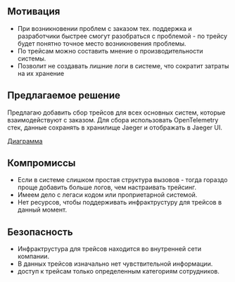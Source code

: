 ## Мотивация

- При возникновении проблем с заказом тех. поддержка и разработчики быстрее смогут разобраться с проблемой - по трейсу будет понятно точное место возникновения проблемы.
- По трейсам можно составить мнение о производительности системы.
- Позволит не создавать лишние логи в системе, что сократит затраты на их хранение

## Предлагаемое решение

Предлагаю добавить сбор трейсов для всех основных систем, которые взаимодействуют с заказом. Для сбора использовать OpenTelemetry стек, данные сохранять в хранилище Jaeger и отображать в Jaeger UI.

[Диаграмма](https://viewer.diagrams.net/?tags=%7B%7D&lightbox=1&highlight=0000ff&edit=_blank&layers=1&nav=1&title=jewerly_c4_model.drawio&dark=auto#R%3Cmxfile%3E%3Cdiagram%20name%3D%22Page-1%22%20id%3D%22q5gKrhV2WKv8pvfnoQvh%22%3E7V3rm5q4Gv9rfJ7dD87DRUA%2FOjqz257pdlrbc7b9FjAqLRI2xFH3rz9JSLiDio6XKeOzW3ghIeTye6956eij5eYPDILFBzSFXkdTppuOPu5omqZYPfoPo2wjimWqEWGO3WlEShEm7r9QEBVBXblTGGZuJAh5xA2yRAf5PnRIhgYwRuvsbTPkZZ8agDksECYO8IrU%2F7lTsoiofc1K6H9Cd76QT1bNQXRlCeTN4k3CBZiidYqkP3T0EUaIREfLzQh6rPNkv0TlHiuuxg3D0Cf7FDA%2B43%2FG70hff3H87%2Fr7yZP1vtvVRdvIVr4wnNL3F6cIkwWaIx94Dwn1HqOVP4WsVoWeJfc8IRRQokqJPyAhWzGYYEUQJS3I0hNX4cYlf6eOv7Gq7gxxNt6ImvnJNnXyDLG7hARiQQsJRj%2FhCHmIUTw2Ct0pwD9%2F62j646NO%2FzraiB4PDPb7nZYo9pnoxhCtsCN6wLTHM7i5H3%2F4Mbc%2BWsOH0br%2FV1fOPYDnkNR0qLiP9WLqAWJE%2FoCIth9v6Q0YeoC4L9lZBsRkncf3JeNJD8SQ8lNk%2F2DTnb6MBxy4oNMa4tyK6P0FlqL%2BDw8TShk%2Bv5OXvmwDcWmEfAJcn3aqvASdhU%2F7dC5WLOtBeW0MQwe7AXGRH13ssmrD0J37IT1CmLeCHvjsfwHEgCBGMGkdKhsydv9kwValpnhuyF4AzVIlMzeOgOesaDdBdneAXTpA4naygLJQ1DQP2NCLmkQr8egI3c%2Foi2WmtvnPCskL3ZBPziG9QTWDTXKRHs3Fv7wWOyEYokc1Q16kY2LnC1Ba9OQseeq%2BxCQjqoyPAa2MtyKiJF1P6cY4VWe6vGwarnvIob2g1vWCqMURSy19o%2F5gsl9ZWSM7YTL9VtZH%2BdfUUuhVvSizaJdCsgSnGNCsFy6BkwDwVb6mzCqLSaw9ArBUds4n1D1wfs55NRJkfOQzCJy5njeKO0PX9KE2HohaUvQZ%2F6N0QMGJrRiH4g6Dr3uAHfm0IpLRksqDNR6O6RWKA%2BBh6hLRTAzpkAGbvyIrGCDXJ3zdG2xeKXesk0cK%2F4%2FNnxEnltGsIlFlZ7KGLLGMZhllVaolz87TtBJiaZUlz1ZyjTTGdbj%2BAjGBm1okFlcNXfBpAXv9gThfJ2xf6wnaIs3yJYM%2FAL3pqQDwJmAOw5CKHQwUP63gCjbA9M%2FAtl3y4VMlrk%2BgP2VCTPIoYKMVa6IP1ym8HrHiC%2BBH93BsDgkgq5Cf25CsIfQj8SxqkSizAOx6COn4AI%2FLdIHrhG8Dy02wZODi22Egn9UC%2B2HArtUCO5Wk%2BUx3tp5LER7rDEEFmhq8tzBdTtFcpoIdW7274N%2BOeMWTLQlZIbc5N5Aorx3CHfZmBwX4Pz2onxqq8xzsBNCt9npZ7DZ714rd79gI%2B5BEYnDQALr%2FywCfQSgrM%2BFrUJwvMIQ%2FwkpI%2FxqyShUH%2BFw7%2FckkaH4sxGhWxyrwEGDAr3P0j7R5dmGN8E%2B2aH15DdJJiN6I8N0C9tGAre8F2MvNnFmJ7pze3Rra98w6A3E847VXhukCqqpqfzga1wB4dYnUFS0H0Y1Rv8X2MrFcy0K7Zu4L7ea5xXJmYzlcEofAEQBOaKlQAHoFhgcYvbhTyJGYTpoZ4CYRgvhrMitMnRFmxI2Q1baXFspbKKdQ3muhvIXyV4HynIVFVazzYXnBHVKud0pfzVn9IZV9u9MrYXQKXonqNX11XomPgjcV2eYzLcbArYINfqHaS%2BxvkGpJpKKMuHLjryhrJCvM7%2FoB1xB7244c3FvmcTfCvhz%2BdxH2ZdSyrxqL%2FxSEi3gVlzGvHGtR%2BvqjZZSxFsXUVWNUwy9KmGjAZ7x2SmZyFTb712Im%2FSwvGZSpBUoZK%2BmfWS0YrUJCn3A4yGWWSSSpww2zHnGDeTRf7lpEe%2FuIZp4L0cyR2bOsMkTrjdmvRbQzIppmXCui8TASZRW2mNZiWlNMs1pM%2BwUxzVLOh2lFhf%2Fp6%2F3fxPgXfx11h%2BT56fO7d5vLxj8mMY%2FfUlf2j3%2Bk44K3UUWaIc%2B%2FpS8mdfGzbfrsktGU%2FRK7RdnwnDyaUhR9ZqszmaZqbGCS6kQvN%2F%2BilopiyRQcYgy2qdvEqq9%2BkJLzVPeUXNDurgLmwKgvEEdOlxegB1GjkyUU92PZqtovjNi8xDI66fS7oWDeKHCgYTTvJMCuP79nUedVQhoLvU0cTWlPURg9mTLdZT5WF0MH0h4IY8lQmUOfmffoCDNDXUcGF%2FBzHkJAOTXM1RKCl8i5NUN4CYSYKCPPpLVvhtGStTxWrLngGLCQn5d0hbcvR7aRwU3ly36tfNlGBqdlyDYyuF6IHeQ4aizVXl102ejzhwYsIRNRtiMAoUSBX0OKdIodeYA7qVBfxhUQg%2FhHOjcD5Ieu7Xou2b4BBb8NNTgJSg9qUboNNWhDDRpCdj7UID6%2FRKRBqWph3LLh4awbL5WbVtY4S349Xa2EH%2F8q%2FLdVjJqwXFXp1PHcVjNqNaMDNt4ogxyfLXNaXoVqJIxm4%2FsGOPyMQjLHcPLpqRKH%2F6SPZ7avJeCxaOUGLLGJZu3SrknsV3xzJd9t6ZL0Jvo3Zsdq1aXjsbt%2Bv3vNtkitylvaboF8GwqPKh1JlzBS7RdbTcf%2FEipP4iNVB2Yn5SRV7xSl32ngKD2tLlOz0s%2BgzOw5dJdxk8dDlx42obueb9DKfNW3MGa9X3jM9D3HrH9dQ3YRN3oKIS3TyiBkk0FLbEzWsUYmgMmQpXBjcoHH9jc6kvzoesdHAeyNxtp1zRLrwrPEVDOzpKtQRtprMlVef4QvNcDNgoOsnAwno5AqY33yBSwB%2BqeK9Snv1P6F559xNEY1n1G9fYWBM0HGYUaQ9%2FFOuAlBmEXaTLYhgUt5Z2ITiegTBwXwng0dEK2gNw2DwHMdkMoVhWZkDQrVncNgkbIDlNRKdSfSFZolq9aDM1KhuBfNHiXGhUONIc2bJOwn6a6utZDsNh3Uu1qzZt%2B8XXeH4SAOyWYniZGW2xzSdoEqh6rJ%2F4rGgehvp%2BlBmg54V%2Br3TGemfeYNBdlGhKBlXAu3ruVbRF%2FN9edfOBQpCaEjLM3sBZ8BYfsUKInCH2d3eSszIoCkrcwpzGHpqIA%2F92AKiO599CRWSGxeeQbTafRchb%2BYh9ZDmcOWUUSS29RT4CZgtsPohD5mhUOKJp%2BhsPvwW2gbRYnYXgLxwwuMzCb8SXaIvBWBw8TCXmZZae3kGWQ9wB2dN87owv2bMs6ocaLgjHVG1YyDmUKzre%2BSBV6FvqidWWG0royv7zlmFzapXVTHH%2Bw7ZMp1jdmvbEsz9xwz%2FbqGTEy1F%2BCtoJRozz%2BGe6rL0J%2FKm4R8Qyni%2BnGjJ1nR9Sy5w9SfeNcBzz1LNSCW%2B7%2Bg%2BuwOy9G7Ngj5PoZcJQW3MLvOn5Z9NMvXRRaA%2Bxh5CkYb8kOR7nx6PgWqDdC5NievVp%2FApA3QaRWPA7Yu5A2EV%2BcV1i7s87ioOLS3fdo4NT9tZKA2jexs6utKbjq8grlZu7S74wRbqxOfmHacT6z5VNvXi%2F1KU60wlwZWdi719BzgRG9U2HFdsnfbUu6UfhbmBsrdwMzWd6Id3IPcTvHcBu5XWgP9ggISbaYNE6myZI0I%2B2J6Xhd4dt5cunSn02gJ1TLlcv5Uu4ALXCv%2BaJd4Sif9XawybtZV7nRLxqKI%2Fpe%2BuyOnYzc7gagGo2WrQLNZCEluqHcM7oERqrRcg5Q6URJFrleIwNJUPnfawTMXL6PIVJkUkVmY2ZfQcEd%2BSCnJ5XPLOseN6BYXzLqj1wf%2Ft8kRzyz7nyntTq9M6j9b2p3SifhLOxukqLNTGBucWhY74ccEp3aRVZ1yJ0VNDhCRyz7aLhHlvV9yb2Yx573YWZH6JpXIHhK9RCZxyK3zv3aXxWmYpFbLJHd9fKrdZfGWd1nIqOo4hf3enyM5l0FNv7B%2FMR0MKoxqSVTxSfjrq2eDK4yyqvbvlN6r2BNUNR%2F0ae4I%2BswXYK2rNkEUylvmIH6XfPLsHbaX02i8ibjwmY8T8sOFG1TKA48e4h%2BcnBVkgt8EK2eJwwj6vVOT3%2F%2FYCMHDahHwuqcsUMnNykSCA1lZ%2FbdcUp5i20POzy8L1%2B9UOpCUImPpKewX8xH5gXThhU75pAt8pq%2BxH7vPs3kDpB2qyHpoTbIJvY5wd6cJP1bLQKIbwI6kiDvMArrtRsPmyCPWmHKn6hKHyxjDkQCV%2ByQWfVZD26lm7qqpAuWSmo6xjx21oftjAP0v0INLzjwiOdKj5cs%2BJ7JTL3kP4JwnzEi0mgIQjaL6mQ6RPDt69BQQ8Db0h9ZnvwtnK9PUXoHLftZ3oOOUCfq7XPN23%2BgZShF8W9f8q%2BXOUHPe1MEZPzi%2BX3Js7cKaxG3ltC5z5p8vp%2FXBeoeWc8AO%2Bid2ZJa9%2B2X2JJ8%2B3bp1Y1OzzOB8lrl5mm1rUjr72iSLWknpgmw3WXAlk2DamsRqTOt4I59FbcW6JmLdtURitmLdDYt1ybclrkauu0zI5em58PUy4RreupMHnzwA7yQ8%2BMEDIXGdEFLIWTTgwqXli3xYbEuv4LxFFpliUgezvSKDS1NKuEuaYVSnoD2CYbRc4ha4xD6foDkgVkfGR17ADHAYBPzHtYEPGqz9bMEq4XufNR%2BnxDxksSd5NFOHTZZ3fWBAu7zfxvJ%2BhTWdCIWXkAFL5%2FJbscRcrQxYl6N%2BZy577SplwHd%2B%2FKlWCrDzKI48bDMIvbUMQh%2BB3f0%2B%2Bb6xJsEELB%2BcF%2Fz9MB%2FXORMI7bNg28RCbWKhtylo5D5NFu%2BqS8sZ%2FRI5Qz%2F%2BOzeNeQezsre841fiHYcoTi3vaHlHyzvO4qnIxREOyhwVpczDOpp50FPMvmuVii5gm%2F0%2BoCmbfA%2F%2FBw%3D%3D%3C%2Fdiagram%3E%3C%2Fmxfile%3E)

## Компромиссы

- Если в системе слишком простая структура вызовов - тогда гораздо проще добавить больше логов, чем настраивать трейсинг.
- Имеем дело с легаси кодом или проприетарной системой.
- Нет ресурсов, чтобы поддерживать инфрактрустуру для трейсов в данный момент.

## Безопасность

- Инфрактрустура для трейсов находится во внутренней сети компании. 
- В данных трейсов изначально нет чувствительной информации.
- доступ к трейсам только определенным категориям сотрудников.

